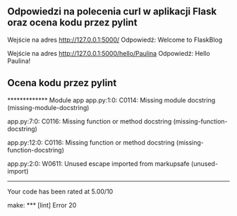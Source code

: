 ## Odpowiedzi na polecenia curl w aplikacji Flask oraz ocena kodu przez pylint

Wejście na adres http://127.0.0.1:5000/
   Odpowiedź: Welcome to FlaskBlog
   
Wejście na adres http://127.0.0.1:5000/hello/Paulina
   Odpowiedź: Hello Paulina!

## Ocena kodu przez pylint

************* Module app
app.py:1:0: C0114: Missing module docstring (missing-module-docstring)

app.py:7:0: C0116: Missing function or method docstring (missing-function-docstring)

app.py:12:0: C0116: Missing function or method docstring (missing-function-docstring)

app.py:2:0: W0611: Unused escape imported from markupsafe (unused-import)

-----------------------------------
Your code has been rated at 5.00/10

make: *** [lint] Error 20
